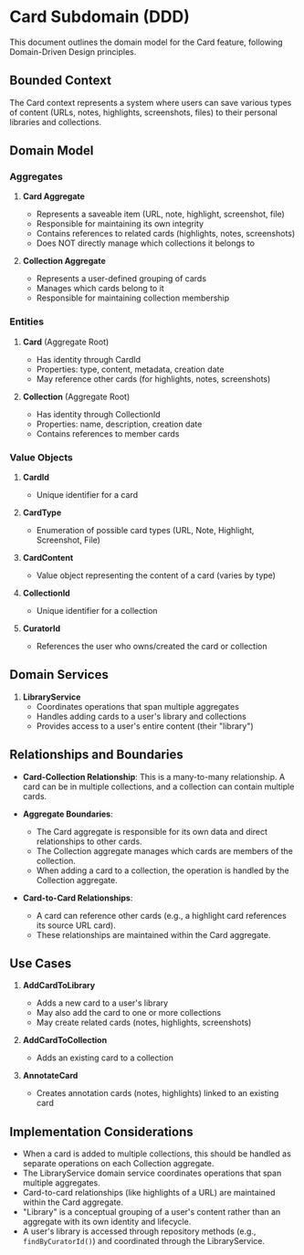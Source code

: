 # Card Subdomain (DDD)

This document outlines the domain model for the Card feature, following Domain-Driven Design principles.

## Bounded Context

The Card context represents a system where users can save various types of content (URLs, notes, highlights, screenshots, files) to their personal libraries and collections.

## Domain Model

### Aggregates

1. **Card Aggregate**
   - Represents a saveable item (URL, note, highlight, screenshot, file)
   - Responsible for maintaining its own integrity
   - Contains references to related cards (highlights, notes, screenshots)
   - Does NOT directly manage which collections it belongs to

2. **Collection Aggregate**
   - Represents a user-defined grouping of cards
   - Manages which cards belong to it
   - Responsible for maintaining collection membership

### Entities

1. **Card** (Aggregate Root)
   - Has identity through CardId
   - Properties: type, content, metadata, creation date
   - May reference other cards (for highlights, notes, screenshots)

2. **Collection** (Aggregate Root)
   - Has identity through CollectionId
   - Properties: name, description, creation date
   - Contains references to member cards

### Value Objects

1. **CardId**
   - Unique identifier for a card

2. **CardType**
   - Enumeration of possible card types (URL, Note, Highlight, Screenshot, File)

3. **CardContent**
   - Value object representing the content of a card (varies by type)

4. **CollectionId**
   - Unique identifier for a collection

5. **CuratorId**
   - References the user who owns/created the card or collection

## Domain Services

1. **LibraryService**
   - Coordinates operations that span multiple aggregates
   - Handles adding cards to a user's library and collections
   - Provides access to a user's entire content (their "library")

## Relationships and Boundaries

- **Card-Collection Relationship**: This is a many-to-many relationship. A card can be in multiple collections, and a collection can contain multiple cards.
  
- **Aggregate Boundaries**: 
  - The Card aggregate is responsible for its own data and direct relationships to other cards.
  - The Collection aggregate manages which cards are members of the collection.
  - When adding a card to a collection, the operation is handled by the Collection aggregate.

- **Card-to-Card Relationships**:
  - A card can reference other cards (e.g., a highlight card references its source URL card).
  - These relationships are maintained within the Card aggregate.

## Use Cases

1. **AddCardToLibrary**
   - Adds a new card to a user's library
   - May also add the card to one or more collections
   - May create related cards (notes, highlights, screenshots)

2. **AddCardToCollection**
   - Adds an existing card to a collection

3. **AnnotateCard**
   - Creates annotation cards (notes, highlights) linked to an existing card

## Implementation Considerations

- When a card is added to multiple collections, this should be handled as separate operations on each Collection aggregate.
- The LibraryService domain service coordinates operations that span multiple aggregates.
- Card-to-card relationships (like highlights of a URL) are maintained within the Card aggregate.
- "Library" is a conceptual grouping of a user's content rather than an aggregate with its own identity and lifecycle.
- A user's library is accessed through repository methods (e.g., `findByCuratorId()`) and coordinated through the LibraryService.

